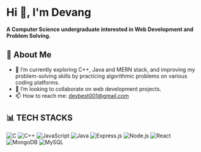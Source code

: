 # Hi 👋, I'm Devang

**A Computer Science undergraduate interested in Web Development and Problem Solving.**

## 💫 About Me
- 🔭 I’m currently exploring C++, Java and MERN stack, and improving my problem-solving skills by practicing algorithmic problems on various coding platforms.
- 👯 I’m looking to collaborate on web development projects.
- 📫 How to reach me: [devbest001@gmail.com](mailto:devbest001@gmail.com)

## 📊 TECH STACKS
![C](https://img.shields.io/badge/c-%2300599C.svg?style=for-the-badge&logo=c&logoColor=white)
![C++](https://img.shields.io/badge/c%2B%2B-%2300599C.svg?style=for-the-badge&logo=c%2B%2B&logoColor=white)
![JavaScript](https://img.shields.io/badge/javascript-%23323330.svg?style=for-the-badge&logo=javascript&logoColor=%23F7DF1E)
![Java](https://img.shields.io/badge/java-%23ED8B00.svg?style=for-the-badge&logo=java&logoColor=white)
![Express.js](https://img.shields.io/badge/express.js-%23404d59.svg?style=for-the-badge&logo=express&logoColor=%2361DAFB)
![Node.js](https://img.shields.io/badge/node.js-6DA55F?style=for-the-badge&logo=node.js&logoColor=white)
![React](https://img.shields.io/badge/react-%2320232a.svg?style=for-the-badge&logo=react&logoColor=%2361DAFB)
![MongoDB](https://img.shields.io/badge/MongoDB-%234ea94b.svg?style=for-the-badge&logo=MongoDB&logoColor=white)
![MySQL](https://img.shields.io/badge/mysql-%2300f.svg?style=for-the-badge&logo=mysql&logoColor=white)

